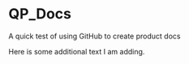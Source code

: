 # QP_Docs
A quick test of using GitHub to create product docs

Here is some additional text I am adding. 
